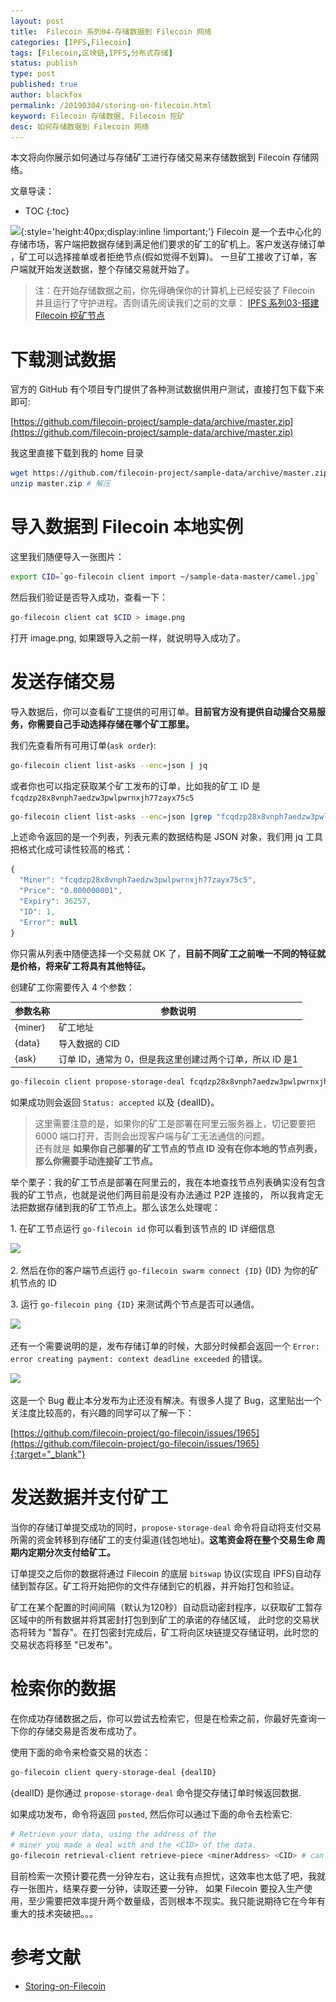 ```yaml
---
layout: post
title:  Filecoin 系列04-存储数据到 Filecoin 网络
categories: [IPFS,Filecoin]
tags: [Filecoin,区块链,IPFS,分布式存储]
status: publish
type: post
published: true
author: blackfox
permalink: /20190304/storing-on-filecoin.html
keyword: Filecoin 存储数据, Filecoin 挖矿
desc: 如何存储数据到 Filecoin 网络
---
```


本文将向你展示如何通过与存储矿工进行存储交易来存储数据到 Filecoin 存储网络。

文章导读：

* TOC
{:toc}

![](http://blog.img.r9it.com/image-ab0ea1e824e0c4850696a648e05d69f1.png){:style='height:40px;display:inline !important;'}
Filecoin 是一个去中心化的存储市场，客户端把数据存储到满足他们要求的矿工的矿机上。客户发送存储订单 ，矿工可以选择接单或者拒绝节点(假如觉得不划算)。
一旦矿工接收了订单，客户端就开始发送数据，整个存储交易就开始了。

> 注：在开始存储数据之前，你先得确保你的计算机上已经安装了 Filecoin 并且运行了守护进程。否则请先阅读我们之前的文章：
[IPFS 系列03-搭建 Filecoin 挖矿节点](/20190227/getstart-with-filecoin.html)


# 下载测试数据

官方的 GitHub 有个项目专门提供了各种测试数据供用户测试，直接打包下载下来即可:

[https://github.com/filecoin-project/sample-data/archive/master.zip](https://github.com/filecoin-project/sample-data/archive/master.zip)

我这里直接下载到我的 home 目录

```bash
wget https://github.com/filecoin-project/sample-data/archive/master.zip # 下载
unzip master.zip # 解压
```

# 导入数据到 Filecoin 本地实例

这里我们随便导入一张图片：

```bash
export CID=`go-filecoin client import ~/sample-data-master/camel.jpg`
```

然后我们验证是否导入成功，查看一下：

```bash
go-filecoin client cat $CID > image.png
```
打开 image.png, 如果跟导入之前一样，就说明导入成功了。

# 发送存储交易

导入数据后，你可以查看矿工提供的可用订单。__目前官方没有提供自动撮合交易服务，你需要自己手动选择存储在哪个矿工那里。__

我们先查看所有可用订单(`ask order`):

```bash
go-filecoin client list-asks --enc=json | jq
```

或者你也可以指定获取某个矿工发布的订单，比如我的矿工 ID 是 `fcqdzp28x8vnph7aedzw3pwlpwrnxjh77zayx75c5`

```bash
go-filecoin client list-asks --enc=json |grep "fcqdzp28x8vnph7aedzw3pwlpwrnxjh77zayx75c5" |jq
```

上述命令返回的是一个列表，列表元素的数据结构是 JSON 对象，我们用 jq 工具把格式化成可读性较高的格式：

```javascript
{
  "Miner": "fcqdzp28x8vnph7aedzw3pwlpwrnxjh77zayx75c5",
  "Price": "0.000000001",
  "Expiry": 36257,
  "ID": 1,
  "Error": null
}
```

你只需从列表中随便选择一个交易就 OK 了，__目前不同矿工之前唯一不同的特征就是价格，将来矿工将具有其他特征。__

创建矿工你需要传入 4 个参数：

参数名称 | 参数说明
--------|--------
{miner} | 矿工地址
{data} | 导入数据的 CID
{ask} | 订单 ID，通常为 0，但是我这里创建过两个订单，所以 ID 是1

```bash
go-filecoin client propose-storage-deal fcqdzp28x8vnph7aedzw3pwlpwrnxjh77zayx75c5 $CID 1 2880
```

如果成功则会返回 `Status: accepted` 以及 {dealID}。

> 这里需要注意的是，如果你的矿工是部署在阿里云服务器上，切记要要把 6000 端口打开，否则会出现客户端与矿工无法通信的问题。<br />
还有就是 __如果你自己部署的矿工节点的节点 ID 没有在你本地的节点列表，那么你需要手动连接矿工节点。__

举个栗子：我的矿工节点是部署在阿里云的，我在本地查找节点列表确实没有包含我的矿工节点，也就是说他们两目前是没有办法通过 P2P 连接的，
所以我肯定无法把数据存储到我的矿工节点上。那么该怎么处理呢：

1\. 在矿工节点运行 `go-filecoin id` 你可以看到该节点的 ID 详细信息

<img class="img-view" data-src="http://blog.img.r9it.com/image-6d008d1db4e2b490fc46f67973a44254.png" src="/images/1px.png" />

2\. 然后在你的客户端节点运行 `go-filecoin swarm connect {ID}` {ID} 为你的矿机节点的 ID

3\. 运行 `go-filecoin ping {ID}` 来测试两个节点是否可以通信。

<img class="img-view" data-src="http://blog.img.r9it.com/image-e3db27aa5188d026af2ebcb337492bf5.png" src="/images/1px.png" />

还有一个需要说明的是，发布存储订单的时候，大部分时候都会返回一个 `Error: error creating payment: context deadline exceeded` 的错误。

<img class="img-view" data-src="http://blog.img.r9it.com/image-1f2571674ef9a5e106549f6cd50c8efd.png" src="/images/1px.png" />

这是一个 Bug 截止本分发布为止还没有解决。有很多人提了 Bug，这里贴出一个关注度比较高的，有兴趣的同学可以了解一下：

[https://github.com/filecoin-project/go-filecoin/issues/1965](https://github.com/filecoin-project/go-filecoin/issues/1965){:target="_blank"}


# 发送数据并支付矿工

当你的存储订单提交成功的同时，`propose-storage-deal` 命令将自动将支付交易所需的资金转移到存储矿工的支付渠道(钱包地址)。__这笔资金将在整个交易生命
周期内定期分次支付给矿工。__

订单提交之后你的数据将通过 Filecoin 的底层 `bitswap` 协议(实现自 IPFS)自动存储到暂存区。矿工将开始把你的文件存储到它的机器，并开始打包和验证。

矿工在某个配置的时间间隔（默认为120秒）自动启动密封程序，以获取矿工暂存区域中的所有数据并将其密封打包到到矿工的承诺的存储区域，
此时您的交易状态将转为 "暂存"。在打包密封完成后，矿工将向区块链提交存储证明，此时您的交易状态将移至 "已发布"。


# 检索你的数据

在你成功存储数据之后，你可以尝试去检索它，但是在检索之前，你最好先查询一下你的存储交易是否发布成功了。

使用下面的命令来检查交易的状态：

```bash
go-filecoin client query-storage-deal {dealID}
```

{dealID} 是你通过 `propose-storage-deal` 命令提交存储订单时候返回数据.

如果成功发布，命令将返回 `posted`, 然后你可以通过下面的命令去检索它:

```bash
# Retrieve your data, using the address of the
# miner you made a deal with and the <CID> of the data.
go-filecoin retrieval-client retrieve-piece <minerAddress> <CID> # can take a minute
```

目前检索一次预计要花费一分钟左右，这让我有点担忧，这效率也太低了吧，我就存一张图片，结果存要一分钟，读取还要一分钟，
如果 Filecoin 要投入生产使用，至少需要把效率提升两个数量级，否则根本不现实。我只能说期待它在今年有重大的技术突破把。。。




# 参考文献

* [Storing-on-Filecoin](https://github.com/filecoin-project/go-filecoin/wiki/Storing-on-Filecoin)
